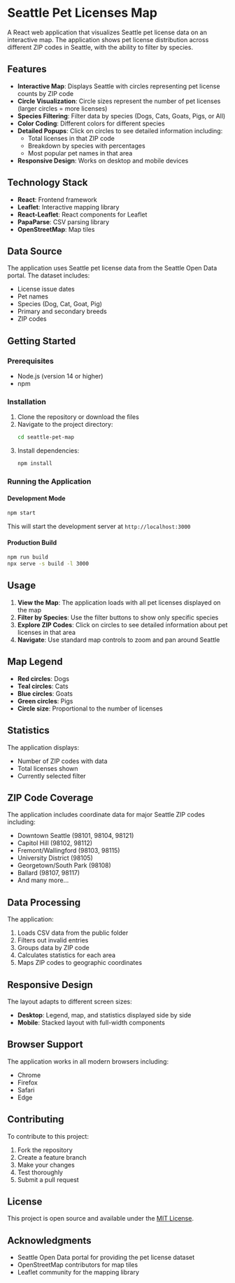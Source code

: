 # Seattle Pet Licenses Map

A React web application that visualizes Seattle pet license data on an interactive map. The application shows pet license distribution across different ZIP codes in Seattle, with the ability to filter by species.

## Features

- **Interactive Map**: Displays Seattle with circles representing pet license counts by ZIP code
- **Circle Visualization**: Circle sizes represent the number of pet licenses (larger circles = more licenses)
- **Species Filtering**: Filter data by species (Dogs, Cats, Goats, Pigs, or All)
- **Color Coding**: Different colors for different species
- **Detailed Popups**: Click on circles to see detailed information including:
  - Total licenses in that ZIP code
  - Breakdown by species with percentages
  - Most popular pet names in that area
- **Responsive Design**: Works on desktop and mobile devices

## Technology Stack

- **React**: Frontend framework
- **Leaflet**: Interactive mapping library
- **React-Leaflet**: React components for Leaflet
- **PapaParse**: CSV parsing library
- **OpenStreetMap**: Map tiles

## Data Source

The application uses Seattle pet license data from the Seattle Open Data portal. The dataset includes:
- License issue dates
- Pet names
- Species (Dog, Cat, Goat, Pig)
- Primary and secondary breeds
- ZIP codes

## Getting Started

### Prerequisites

- Node.js (version 14 or higher)
- npm

### Installation

1. Clone the repository or download the files
2. Navigate to the project directory:
   ```bash
   cd seattle-pet-map
   ```
3. Install dependencies:
   ```bash
   npm install
   ```

### Running the Application

#### Development Mode
```bash
npm start
```
This will start the development server at `http://localhost:3000`

#### Production Build
```bash
npm run build
npx serve -s build -l 3000
```

## Usage

1. **View the Map**: The application loads with all pet licenses displayed on the map
2. **Filter by Species**: Use the filter buttons to show only specific species
3. **Explore ZIP Codes**: Click on circles to see detailed information about pet licenses in that area
4. **Navigate**: Use standard map controls to zoom and pan around Seattle

## Map Legend

- **Red circles**: Dogs
- **Teal circles**: Cats  
- **Blue circles**: Goats
- **Green circles**: Pigs
- **Circle size**: Proportional to the number of licenses

## Statistics

The application displays:
- Number of ZIP codes with data
- Total licenses shown
- Currently selected filter

## ZIP Code Coverage

The application includes coordinate data for major Seattle ZIP codes including:
- Downtown Seattle (98101, 98104, 98121)
- Capitol Hill (98102, 98112)
- Fremont/Wallingford (98103, 98115)
- University District (98105)
- Georgetown/South Park (98108)
- Ballard (98107, 98117)
- And many more...

## Data Processing

The application:
1. Loads CSV data from the public folder
2. Filters out invalid entries
3. Groups data by ZIP code
4. Calculates statistics for each area
5. Maps ZIP codes to geographic coordinates

## Responsive Design

The layout adapts to different screen sizes:
- **Desktop**: Legend, map, and statistics displayed side by side
- **Mobile**: Stacked layout with full-width components

## Browser Support

The application works in all modern browsers including:
- Chrome
- Firefox
- Safari
- Edge

## Contributing

To contribute to this project:
1. Fork the repository
2. Create a feature branch
3. Make your changes
4. Test thoroughly
5. Submit a pull request

## License

This project is open source and available under the [MIT License](LICENSE).

## Acknowledgments

- Seattle Open Data portal for providing the pet license dataset
- OpenStreetMap contributors for map tiles
- Leaflet community for the mapping library